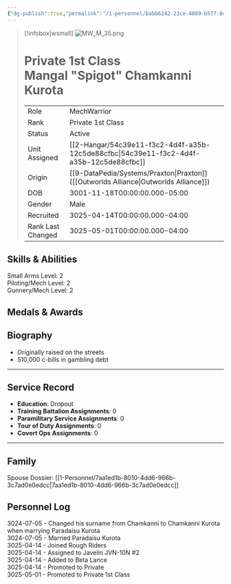```yaml
---
{"dg-publish":true,"permalink":"/1-personnel/babb6242-23ce-4889-b577-8c24a370edf4/"}
---
```



> [!infobox|wsmall]
> ![MW_M_35.png](/img/user/z_Assets/People/Male/MechWarrior/MW_M_35.png)
> # Private 1st Class<br>Mangal "Spigot" Chamkanni Kurota
> | | |
> | - | - |
> | Role | MechWarrior |
> | Rank | Private 1st Class |
> | Status | Active |
> | Unit Assigned | [[2-Hangar/54c39e11-f3c2-4d4f-a35b-12c5de88cfbc\|54c39e11-f3c2-4d4f-a35b-12c5de88cfbc]]
> | Origin | [[9-DataPedia/Systems/Praxton\|Praxton]]<br>([[Outworlds Alliance\|Outworlds Alliance]]) |
> | DOB | 3001-11-18T00:00:00.000-05:00 |
> | Gender | Male |
> | Recruited | 3025-04-14T00:00:00.000-04:00 |
> | Rank Last Changed | 3025-05-01T00:00:00.000-04:00 |

## Skills & Abilities
Small Arms Level: 2<br>Piloting/Mech Level: 2<br>Gunnery/Mech Level: 2<br>



## Medals & Awards



## Biography
- Originally raised on the streets
- 510,000 c-bills in gambling debt
---
## Service Record
- **Education**: Dropout
- **Training Battalion Assignments**: 0
- **Paramilitary Service Assignments**: 0
- **Tour of Duty Assignments**: 0
- **Covert Ops Assignments**: 0
---

## Family
Spouse Dossier: [[1-Personnel/7aa1ed1b-8010-4dd6-966b-3c7ad0e0edcc\|7aa1ed1b-8010-4dd6-966b-3c7ad0e0edcc]]


## Personnel Log
3024-07-05 - Changed his surname from Chamkanni to Chamkanni Kurota when marrying Paradaisu Kurota<br>3024-07-05 - Married Paradaisu Kurota<br>3025-04-14 - Joined Rough Riders<br>3025-04-14 - Assigned to Javelin JVN-10N #2<br>3025-04-14 - Added to Beta Lance<br>3025-04-14 - Promoted to Private<br>3025-05-01 - Promoted to Private 1st Class<br>
